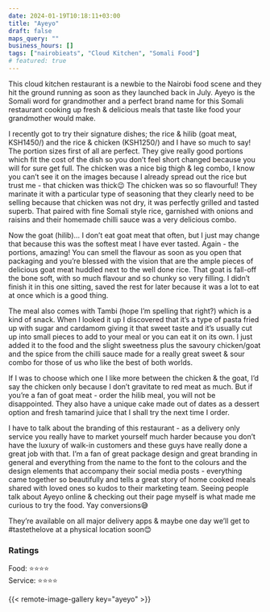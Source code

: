 ```yaml
---
date: 2024-01-19T10:18:11+03:00
title: "Ayeyo"
draft: false
maps_query: ""
business_hours: []
tags: ["nairobieats", "Cloud Kitchen", "Somali Food"]
# featured: true
---
```


This cloud kitchen restaurant is a newbie to the Nairobi food scene and they hit the ground running as soon as they launched back in July. Ayeyo is the Somali word for grandmother and a perfect brand name for this Somali restaurant cooking up fresh & delicious meals that taste like food your grandmother would make.

I recently got to try their signature dishes; the rice & hilib (goat meat, KSH1450/) and the rice & chicken (KSH1250/) and I have so much to say! The portion sizes first of all are perfect. They give really good portions which fit the cost of the dish so you don’t feel short changed because you will for sure get full. The chicken was a nice big thigh & leg combo, I know you can’t see it on the images because I already spread out the rice but trust me - that chicken was thick😉 The chicken was so so flavourful! They marinate it with a particular type of seasoning that they clearly need to be selling because that chicken was not dry, it was perfectly grilled and tasted superb. That paired with fine Somali style rice, garnished with onions and raisins and their homemade chilli sauce was a very delicious combo.

Now the goat (hilib)… I don’t eat goat meat that often, but I just may change that because this was the softest meat I have ever tasted. Again - the portions, amazing! You can smell the flavour as soon as you open that packaging and you’re blessed with the vision that are the ample pieces of delicious goat meat huddled next to the well done rice. That goat is fall-off the bone soft, with so much flavour and so chunky so very filling. I didn’t finish it in this one sitting, saved the rest for later because it was a lot to eat at once which is a good thing.

The meal also comes with Tambi (hope I’m spelling that right?) which is a kind of snack. When I looked it up I discovered that it’s a type of pasta fried up with sugar and cardamom giving it that sweet taste and it’s usually cut up into small pieces to add to your meal or you can eat it on its own. I just added it to the food and the slight sweetness plus the savoury chicken/goat and the spice from the chilli sauce made for a really great sweet & sour combo for those of us who like the best of both worlds.

If I was to choose which one I like more between the chicken & the goat, I’d say the chicken only because I don’t gravitate to red meat as much. But if you’re a fan of goat meat - order the hilib meal, you will not be disappointed. They also have a unique cake made out of dates as a dessert option and fresh tamarind juice that I shall try the next time I order.

I have to talk about the branding of this restaurant - as a delivery only service you really have to market yourself much harder because you don’t have the luxury of walk-in customers and these guys have really done a great job with that. I’m a fan of great package design and great branding in general and everything from the name to the font to the colours and the design elements that accompany their social media posts - everything came together so beautifully and tells a great story of home cooked meals shared with loved ones so kudos to their marketing team. Seeing people talk about Ayeyo online & checking out their page myself is what made me curious to try the food. Yay conversions😅

They’re available on all major delivery apps & maybe one day we’ll get to #tastethelove at a physical location soon😊

### Ratings

Food: ⭐️⭐️⭐️⭐️<br>
Service: ⭐️⭐️⭐️⭐️

{{< remote-image-gallery key="ayeyo" >}}
